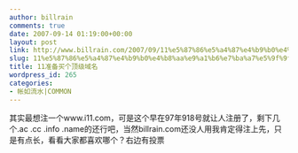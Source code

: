 ```yaml
---
author: billrain
comments: true
date: 2007-09-14 01:19:00+00:00
layout: post
link: http://www.billrain.com/2007/09/11%e5%87%86%e5%a4%87%e4%b9%b0%e4%b8%aa%e9%a1%b6%e7%ba%a7%e5%9f%9f%e5%90%8d/
slug: 11%e5%87%86%e5%a4%87%e4%b9%b0%e4%b8%aa%e9%a1%b6%e7%ba%a7%e5%9f%9f%e5%90%8d
title: 11准备买个顶级域名
wordpress_id: 265
categories:
- 帐如流水|COMMON
---
```


其实最想注一个www.i11.com，可是这个早在97年918号就让人注册了，剩下几个.ac .cc .info .name的还行吧，当然billrain.com还没人用我肯定得注上先，只是有点长，看看大家都喜欢哪个？右边有投票  


